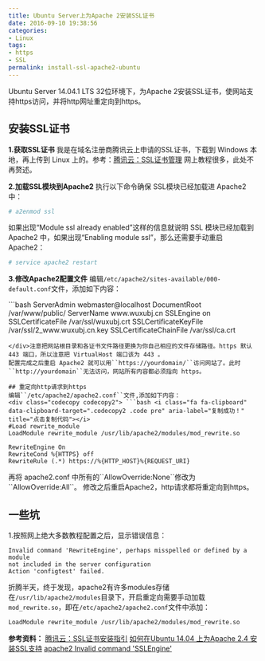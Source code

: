 ```yaml
---
title: Ubuntu Server上为Apache 2安装SSL证书
date: 2016-09-10 19:38:56
categories:
- Linux
tags:
- https
- SSL
permalink: install-ssl-apache2-ubuntu
---
```

Ubuntu Server 14.04.1 LTS 32位环境下，为Apache 2安装SSL证书，使网站支持https访问，并将http网址重定向到https。
<!--more-->
## 安装SSL证书
**1.获取SSL证书**
我是在域名注册商腾讯云上申请的SSL证书，下载到 Windows 本地，再上传到 Linux 上的。参考：[腾讯云：SSL证书管理](https://www.qcloud.com/doc/product/400/4142)
网上教程很多，此处不再赘述。

**2.加载SSL模块到Apache2**
执行以下命令确保 SSL模块已经加载进 Apache2 中：
```bash
# a2enmod ssl
```
如果出现“Module ssl already enabled”这样的信息就说明 SSL 模块已经加载到 Apache2 中，如果出现“Enabling module ssl”，那么还需要手动重启 Apache2：
```bash
# service apache2 restart
```
**3.修改Apache2配置文件**
编辑``/etc/apache2/sites-available/000-default.conf``文件，添加如下内容：
<div class="codecopy codecopy1"> ```bash <i class="fa fa-clipboard" data-clipboard-target=".codecopy1 .code pre" aria-label="复制成功！" title="点击复制代码"></i>
<VirtualHost *:443>
        ServerAdmin webmaster@localhost
        DocumentRoot /var/www/public/
        ServerName www.wuxubj.cn
        SSLEngine on
        SSLCertificateFile /var/ssl/wuxubj.crt
        SSLCertificateKeyFile /var/ssl/2_www.wuxubj.cn.key
        SSLCertificateChainFile /var/ssl/ca.crt
</VirtualHost>
                           
```
</div>注意把网站根目录和各证书文件路径更换为你自己相应的文件存储路径。https 默认 443 端口，所以注意把 VirtualHost 端口该为 443 。
配置完成之后重启 Apache2 就可以用``https://yourdomain/``访问网站了。此时``http://yourdomain``无法访问，网站所有内容都必须指向 https。

## 重定向http请求到https
编辑``/etc/apache2/apache2.conf``文件,添加如下内容：
<div class="codecopy codecopy2"> ```bash <i class="fa fa-clipboard" data-clipboard-target=".codecopy2 .code pre" aria-label="复制成功！" title="点击复制代码"></i>
#Load rewrite_module
LoadModule rewrite_module /usr/lib/apache2/modules/mod_rewrite.so

RewriteEngine On
RewriteCond %{HTTPS} off
RewriteRule (.*) https://%{HTTP_HOST}%{REQUEST_URI}

```
</div>再将 apache2.conf 中所有的``AllowOverride:None``修改为``AllowOverride:All``。
修改之后重启Apache2，http请求都将重定向到https。

## 一些坑
1.按照网上绝大多数教程配置之后，显示错误信息：
```
Invalid command 'RewriteEngine', perhaps misspelled or defined by a module 
not included in the server configuration
Action 'configtest' failed.
```
折腾半天，终于发现，apache2有许多modules存储在``/usr/lib/apache2/modules``目录下，开启重定向需要手动加载``mod_rewrite.so``，即在``/etc/apache2/apache2.conf``文件中添加：
```bash
LoadModule rewrite_module /usr/lib/apache2/modules/mod_rewrite.so
```

**参考资料：**
[腾讯云：SSL证书安装指引](https://www.qcloud.com/doc/product/400/证书安装指引#2.-apache-2.x.E8.AF.81.E4.B9.A6.E9.83.A8.E7.BD.B2)
[如何在Ubuntu 14.04 上为Apache 2.4 安装SSL支持](https://linux.cn/article-4901-1.html)
[apache2 Invalid command 'SSLEngine'](http://unix.stackexchange.com/questions/31378/apache2-invalid-command-sslengine)
